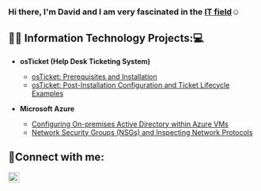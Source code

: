 ### Hi there, I'm David and I am very fascinated in the <a href="https://www.linkedin.com/in/dee-phan-301226297/">IT field</a>☺</h1>

<h2>👨‍💻 Information Technology Projects:💻</h2>

- <b>osTicket (Help Desk Ticketing System)</b>
  - [osTicket: Prerequisites and Installation](https://github.com/DPhan817/osticket-prereqs)
  - [osTicket: Post-Installation Configuration and Ticket Lifecycle Examples ](https://github.com/DPhan817/post-install-config)
  
- <b>Microsoft Azure</b>
  - [Configuring On-premises Active Directory within Azure VMs](https://github.com/DPhan817/configure-ad-)
  - [Network Security Groups (NSGs) and Inspecting Network Protocols](https://github.com/DPhan817/azure-network-protocols)

<h2>🤳Connect with me:</h2>


[<img align="left" alt="Josh | LinkedIn" width="22px" src="https://cdn.jsdelivr.net/npm/simple-icons@v3/icons/linkedin.svg" />][linkedin]



[linkedin]: https://www.linkedin.com/in/dee-phan-301226297





<!--
**DPhan817/DPhan817** is a ✨ _special_ ✨ repository because its `README.md` (this file) appears on your GitHub profile.

Here are some ideas to get you started:

- 🔭 I’m currently working on ...
- 🌱 I’m currently learning ...
- 👯 I’m looking to collaborate on ...
- 🤔 I’m looking for help with ...
- 💬 Ask me about ...
- 📫 How to reach me: ...
- 😄 Pronouns: ...
- ⚡ Fun fact: ...
-->
